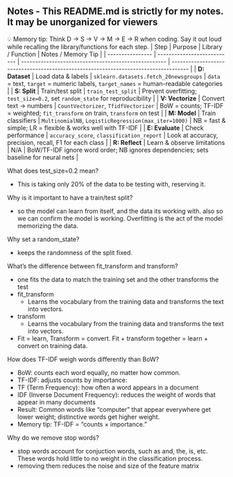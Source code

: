 ## Notes - This README.md is strictly for my notes. It may be unorganized for viewers

💡 Memory tip: Think D → S → V → M → E → R when coding. Say it out loud while recalling the library/functions for each step.
| Step             | Purpose                     | Library / Function                                   | Notes / Memory Tip                                                                   |
| ---------------- | --------------------------- | ---------------------------------------------------- | ------------------------------------------------------------------------------------ |
| **D: Dataset**   | Load data & labels          | `sklearn.datasets.fetch_20newsgroups`                | `data` = text, `target` = numeric labels, `target_names` = human-readable categories |
| **S: Split**     | Train/test split            | `train_test_split`                                   | Prevent overfitting; `test_size=0.2`, set `random_state` for reproducibility         |
| **V: Vectorize** | Convert text → numbers      | `CountVectorizer`, `TfidfVectorizer`                 | BoW = counts; TF-IDF = weighted; `fit_transform` on train, `transform` on test       |
| **M: Model**     | Train classifiers           | `MultinomialNB`, `LogisticRegression(max_iter=1000)` | NB = fast & simple; LR = flexible & works well with TF-IDF                           |
| **E: Evaluate**  | Check performance           | `accuracy_score`, `classification_report`            | Look at accuracy, precision, recall, F1 for each class                               |
| **R: Reflect**   | Learn & observe limitations | N/A                                                  | BoW/TF-IDF ignore word order; NB ignores dependencies; sets baseline for neural nets |

What does test_size=0.2 mean?  
- This is taking only 20% of the data to be testing with, reserving it.

Why is it important to have a train/test split?
- so the model can learn from itself, and the data its working with. also so we can confirm the model is working. Overfitting is the act of the model memorizing the data.  

Why set a random_state?
- keeps the randomness of the split fixed.


What’s the difference between fit_transform and transform? 
 - one fits the data to match the training set and the other transforms the test
 - fit_transform
   - Learns the vocabulary from the training data and transforms the text into vectors.
 - transform
   - Learns the vocabulary from the training data and transforms the text into vectors.
 - Fit = learn, Transform = convert. Fit + transform together = learn + convert on training data. 

How does TF-IDF weigh words differently than BoW? 
 - BoW: counts each word equally, no matter how common.
 - TF-IDF: adjusts counts by importance:
 - TF (Term Frequency): how often a word appears in a document
 - IDF (Inverse Document Frequency): reduces the weight of words that appear in many documents
 - Result: Common words like “computer” that appear everywhere get lower weight; distinctive words get higher weight.
 - Memory tip: TF-IDF = “counts × importance.”

Why do we remove stop words?
 - stop words account for conjuction words, such as and, the, is, etc. These words hold little to no weight in the classification process.
 - removing them reduces the noise and size of the feature matrix 